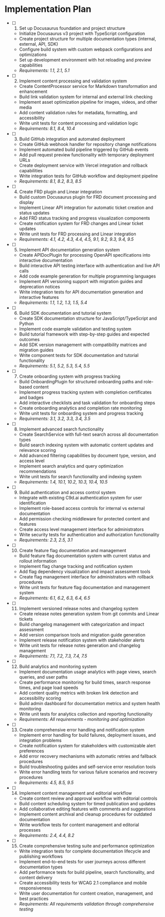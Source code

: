 # Implementation Plan

- [ ] 1. Set up Docusaurus foundation and project structure
  - Initialize Docusaurus v3 project with TypeScript configuration
  - Create project structure for multiple documentation types (internal, external, API, SDK)
  - Configure build system with custom webpack configurations and optimizations
  - Set up development environment with hot reloading and preview capabilities
  - _Requirements: 1.1, 2.1, 5.1_

- [ ] 2. Implement content processing and validation system
  - Create ContentProcessor service for Markdown transformation and enhancement
  - Build link validation system for internal and external link checking
  - Implement asset optimization pipeline for images, videos, and other media
  - Add content validation rules for metadata, formatting, and accessibility
  - Write unit tests for content processing and validation logic
  - _Requirements: 8.1, 8.4, 10.4_

- [ ] 3. Build GitHub integration and automated deployment
  - Create GitHub webhook handler for repository change notifications
  - Implement automated build pipeline triggered by GitHub events
  - Add pull request preview functionality with temporary deployment URLs
  - Create deployment service with Vercel integration and rollback capabilities
  - Write integration tests for GitHub workflow and deployment pipeline
  - _Requirements: 8.1, 8.2, 8.3, 8.5_

- [ ] 4. Create FRD plugin and Linear integration
  - Build custom Docusaurus plugin for FRD document processing and display
  - Implement Linear API integration for automatic ticket creation and status updates
  - Add FRD status tracking and progress visualization components
  - Create notification system for FRD changes and Linear ticket updates
  - Write unit tests for FRD processing and Linear integration
  - _Requirements: 4.1, 4.2, 4.3, 4.4, 4.5, 9.1, 9.2, 9.3, 9.4, 9.5_

- [ ] 5. Implement API documentation generation system
  - Create APIDocPlugin for processing OpenAPI specifications into interactive documentation
  - Build interactive API testing interface with authentication and live API calls
  - Add code example generation for multiple programming languages
  - Implement API versioning support with migration guides and deprecation notices
  - Write integration tests for API documentation generation and interactive features
  - _Requirements: 1.1, 1.2, 1.3, 1.5, 5.4_

- [ ] 6. Build SDK documentation and tutorial system
  - Create SDK documentation structure for JavaScript/TypeScript and Python
  - Implement code example validation and testing system
  - Build tutorial framework with step-by-step guides and expected outcomes
  - Add SDK version management with compatibility matrices and migration guides
  - Write component tests for SDK documentation and tutorial functionality
  - _Requirements: 5.1, 5.2, 5.3, 5.4, 5.5_

- [ ] 7. Create onboarding system with progress tracking
  - Build OnboardingPlugin for structured onboarding paths and role-based content
  - Implement progress tracking system with completion certificates and badges
  - Add interactive checklists and task validation for onboarding steps
  - Create onboarding analytics and completion rate monitoring
  - Write unit tests for onboarding system and progress tracking
  - _Requirements: 3.1, 3.2, 3.3, 3.4, 3.5_

- [ ] 8. Implement advanced search functionality
  - Create SearchService with full-text search across all documentation types
  - Build search indexing system with automatic content updates and relevance scoring
  - Add advanced filtering capabilities by document type, version, and access level
  - Implement search analytics and query optimization recommendations
  - Write unit tests for search functionality and indexing system
  - _Requirements: 1.4, 10.1, 10.2, 10.3, 10.4, 10.5_

- [ ] 9. Build authentication and access control system
  - Integrate with existing C9d.ai authentication system for user identification
  - Implement role-based access controls for internal vs external documentation
  - Add permission checking middleware for protected content and features
  - Create access level management interface for administrators
  - Write security tests for authentication and authorization functionality
  - _Requirements: 2.3, 2.5, 3.1_

- [ ] 10. Create feature flag documentation and management
  - Build feature flag documentation system with current status and rollout information
  - Implement flag change tracking and notification system
  - Add flag dependency visualization and impact assessment tools
  - Create flag management interface for administrators with rollback procedures
  - Write unit tests for feature flag documentation and management system
  - _Requirements: 6.1, 6.2, 6.3, 6.4, 6.5_

- [ ] 11. Implement versioned release notes and changelog system
  - Create release notes generation system from git commits and Linear tickets
  - Build changelog management with categorization and impact assessment
  - Add version comparison tools and migration guide generation
  - Implement release notification system with stakeholder alerts
  - Write unit tests for release notes generation and changelog management
  - _Requirements: 7.1, 7.2, 7.3, 7.4, 7.5_

- [ ] 12. Build analytics and monitoring system
  - Implement documentation usage analytics with page views, search queries, and user paths
  - Create performance monitoring for build times, search response times, and page load speeds
  - Add content quality metrics with broken link detection and accessibility scoring
  - Build admin dashboard for documentation metrics and system health monitoring
  - Write unit tests for analytics collection and reporting functionality
  - _Requirements: All requirements - monitoring and optimization_

- [ ] 13. Create comprehensive error handling and notification system
  - Implement error handling for build failures, deployment issues, and integration problems
  - Create notification system for stakeholders with customizable alert preferences
  - Add error recovery mechanisms with automatic retries and fallback procedures
  - Build troubleshooting guides and self-service error resolution tools
  - Write error handling tests for various failure scenarios and recovery procedures
  - _Requirements: 4.5, 8.5, 9.5_

- [ ] 14. Implement content management and editorial workflow
  - Create content review and approval workflow with editorial controls
  - Build content scheduling system for timed publication and updates
  - Add collaborative editing features with comments and suggestions
  - Implement content archival and cleanup procedures for outdated documentation
  - Write workflow tests for content management and editorial processes
  - _Requirements: 2.4, 4.4, 8.2_

- [ ] 15. Create comprehensive testing suite and performance optimization
  - Write integration tests for complete documentation lifecycle and publishing workflows
  - Implement end-to-end tests for user journeys across different documentation types
  - Add performance tests for build pipeline, search functionality, and content delivery
  - Create accessibility tests for WCAG 2.1 compliance and mobile responsiveness
  - Write user documentation for content creation, management, and best practices
  - _Requirements: All requirements validation through comprehensive testing_